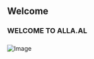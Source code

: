 ## Welcome



###
###
###
###
###
###
###
###
###
###
###
###
###
###                                                             WELCOME TO ALLA.AL
###
###
###
###
###
###
###
###
###
###
###
###
###
###
###
###

![Image](https://ogier.io/images/logo-w.png)

